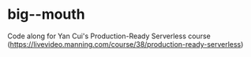 # big--mouth

Code along for Yan Cui's Production-Ready Serverless course (https://livevideo.manning.com/course/38/production-ready-serverless) 

